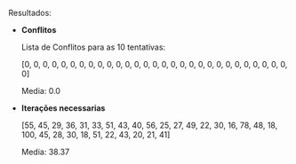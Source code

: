 Resultados:
- **Conflitos**

  Lista de Conflitos para as 10 tentativas:
  
  [0, 0, 0, 0, 0, 0, 0, 0, 0, 0, 0, 0, 0, 0, 0, 0, 0, 0, 0, 0, 0, 0, 0, 0, 0, 0, 0, 0, 0, 0]
  
  Media: 0.0
  
- **Iterações necessarias**

  [55, 45, 29, 36, 31, 33, 51, 43, 40, 56, 25, 27, 49, 22, 30, 16, 78, 48, 18, 100, 45, 28, 30, 18, 51, 22, 43, 20, 21, 41]
  
  Media: 38.37
